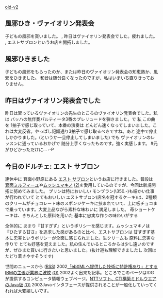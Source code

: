 [old-v2](ig020430-orig.html)

## 風邪ひき・ヴァイオリン発表会

子どもの風邪を貰いました。 , 昨日はヴァイオリン発表会でした。疲れました。 , エストサブロンというお店を開拓しました。






## 風邪ひきました


子どもの風邪をもらったのか、または昨日のヴァイオリン発表会の知恵熱か、風邪をひきました。
和音は随分良くなったのですが、私はいまいち直りきっておりません。

## 昨日はヴァイオリン発表会でした


昨日は習っているヴァイオリンの先生のところのヴァイオリン発表会でした。私は
バッハの無伴奏パルティータ3番のプレリュードを弾きました。で 私 この曲を
1拍子で感じ取っていて、本番の演奏は どんどん速くなってしまいました。これは大変反省。やっぱし記譜通り3拍子で感じ取るべきですね。あと
途中で停止しかかりました。(というか一旦停止してしまいました)
でも ヴァイオリンのレッスンに通っているおかげで 随分上手くなったものです。強く実感します。 #元がひどかっただけに… :-P

## 今日のドルチェ: エスト サブロン


連休中に 箕面小野原にある [エスト サブロン](http://www.senritochi.co.jp/map/pages/kitasenri3.html)というお店に行きました。普段は [箕面ミルフィーユ](http://www.mille-feuille.com/minoh/)や[ムッシュマキノ](http://www.sweet-town.com/shops/k42.html) [(2)](http://www.galliver.com/samurai/makino.html)を愛用しているのですが、今回は新規開拓に努めてみました。
プリンは特においしい
  モンブラン(\350.-)も細かい仕事が行われていて とてもおいしい
  エストサブロン(店名を冠するケーキ)は、2種類のクリームがチョコレート味のスポンジケーキに挟まれていて、上に板チョコまで乗っています。大変上品ながら素朴な味わいに
  満足しました。
  苺ショートケーキは、きちんとした原料を用いた 基本に忠実な作りの味わいがする


全体的に あまり『甘すぎず』というポリシーを感じます。ムッシュマキノは 『ひたすら甘さ』を追求した感があるのと比べ、エストサブロンは
甘すぎず基本に忠実というポリシーが全面に感じられました。生クリームも 原料に忠実な作りで
とても好感を覚えました。私の住んでいるところからは少し遠いのですが、ぜひまた買いに行きたいと思いました。(抜け道も理解できましたし
次回はたどり着きやすそうです)



世間のニュースから ([RSS](ig020430-news.xml)) 2002[「ebXMLへ提供した技術に特許権あり」とするIBMの主張が業界に波紋](http://www.computerworld.jp/contents/free/200204/20020422ibm.html) [(O)](http://www.computerworld.jp/contents/free/200204/20020422ibm.html) 2002よく出来た記事。ところでこのページはIDGが提供するコンピュータ情報ウェブページ。[NTTソフト、CTI構築ミドルウエアのJava版](http://biztech.nikkeibp.co.jp/wcs/show/leaf?CID=onair/biztech/ex01/181611) [(O)](http://biztech.nikkeibp.co.jp/wcs/show/leaf?CID=onair/biztech/ex01/181611) 2002Javaインタフェースが提供されることが一般化していってくれれば大変嬉しいです。